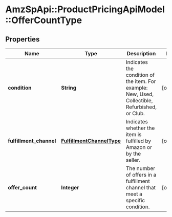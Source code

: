 # AmzSpApi::ProductPricingApiModel::OfferCountType

## Properties
Name | Type | Description | Notes
------------ | ------------- | ------------- | -------------
**condition** | **String** | Indicates the condition of the item. For example: New, Used, Collectible, Refurbished, or Club. | [optional] 
**fulfillment_channel** | [**FulfillmentChannelType**](FulfillmentChannelType.md) | Indicates whether the item is fulfilled by Amazon or by the seller. | [optional] 
**offer_count** | **Integer** | The number of offers in a fulfillment channel that meet a specific condition. | [optional] 


